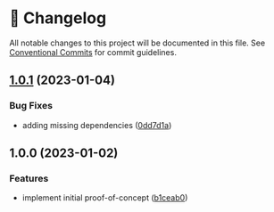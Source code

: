 <!-- markdownlint-disable --><!-- textlint-disable -->

# 📓 Changelog

All notable changes to this project will be documented in this file. See
[Conventional Commits](https://conventionalcommits.org) for commit guidelines.

## [1.0.1](https://github.com/nkgentile/sanity-plugin-google-drive/compare/v1.0.0...v1.0.1) (2023-01-04)

### Bug Fixes

- adding missing dependencies ([0dd7d1a](https://github.com/nkgentile/sanity-plugin-google-drive/commit/0dd7d1a5ed7a0e3819b87297828844155baaa8db))

## 1.0.0 (2023-01-02)

### Features

- implement initial proof-of-concept ([b1ceab0](https://github.com/nkgentile/sanity-plugin-google-drive/commit/b1ceab09390868a5f7caa35a765f9b7db876d5b8))
